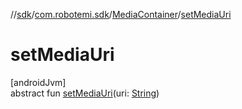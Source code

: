 //[sdk](../../../index.md)/[com.robotemi.sdk](../index.md)/[MediaContainer](index.md)/[setMediaUri](set-media-uri.md)

# setMediaUri

[androidJvm]\
abstract fun [setMediaUri](set-media-uri.md)(uri: [String](https://docs.oracle.com/javase/8/docs/api/java/lang/String.html))
